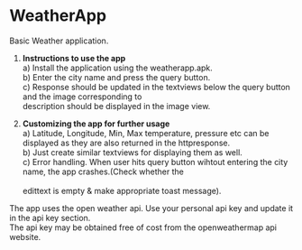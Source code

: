 # WeatherApp

Basic Weather application.<br>

1) <strong>Instructions to use the app<br></strong>
      a)    Install the application using the weatherapp.apk.<br>
      b)    Enter the city name and press the query button.<br>
      c)    Response should be updated in the textviews below the query button and the image corresponding to <br>
        description should be displayed in the image view.<br>

2) <strong>Customizing the app for further usage<br></strong>
      a)    Latitude, Longitude, Min, Max temperature, pressure etc can be displayed as they are also returned in the httpresponse.<br>
      b)    Just create similar textviews for displaying them as well.<br>
      c)    Error handling. When user hits query button wihtout entering the city name, the app crashes.(Check whether the<br> <br>
            edittext is empty & make appropriate toast message).<br>


The app uses the open weather api. Use your personal api key and update it in the api key section.<br>
The api key may be obtained free of cost from the openweathermap api website.<br>

